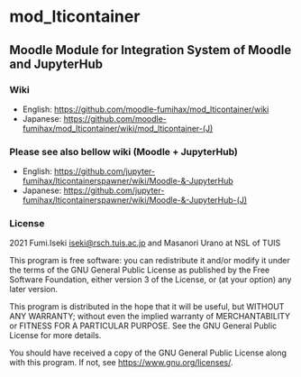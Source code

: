 # mod_lticontainer 

## Moodle Module for Integration System of Moodle and JupyterHub

### Wiki
- English:  https://github.com/moodle-fumihax/mod_lticontainer/wiki
- Japanese: https://github.com/moodle-fumihax/mod_lticontainer/wiki/mod_lticontainer-(J)

### Please see also bellow wiki (Moodle + JupyterHub)
* English:  https://github.com/jupyter-fumihax/lticontainerspawner/wiki/Moodle-&-JupyterHub
* Japanese: https://github.com/jupyter-fumihax/lticontainerspawner/wiki/Moodle-&-JupyterHub-(J)


### License
2021 Fumi.Iseki <iseki@rsch.tuis.ac.jp> and Masanori Urano at NSL of TUIS

This program is free software: you can redistribute it and/or modify it under
the terms of the GNU General Public License as published by the Free Software
Foundation, either version 3 of the License, or (at your option) any later
version.

This program is distributed in the hope that it will be useful, but WITHOUT ANY
WARRANTY; without even the implied warranty of MERCHANTABILITY or FITNESS FOR A
PARTICULAR PURPOSE.  See the GNU General Public License for more details.

You should have received a copy of the GNU General Public License along with
this program.  If not, see <https://www.gnu.org/licenses/>.

